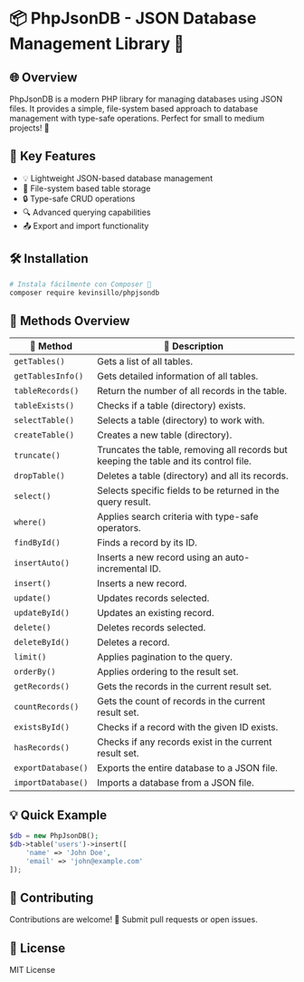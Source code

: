 # 📦 PhpJsonDB - JSON Database Management Library 🚀

## 🌐 Overview

PhpJsonDB is a modern PHP library for managing databases using JSON files. It provides a simple, file-system based approach to database management with type-safe operations. Perfect for small to medium projects! 🚀

## 🌟 Key Features

- 💡 Lightweight JSON-based database management
- 📁 File-system based table storage
- 🔒 Type-safe CRUD operations
- 🔍 Advanced querying capabilities
- 📤 Export and import functionality

## 🛠️ Installation

```bash
# Instala fácilmente con Composer 🎉
composer require kevinsillo/phpjsondb
```

## 🧰 Methods Overview

| 🔧 Method | 📝 Description |
|--------|-------------|
| `getTables()` | Gets a list of all tables. |
| `getTablesInfo()` | Gets detailed information of all tables. |
| `tableRecords()` | Return the number of all records in the table. |
| `tableExists()` | Checks if a table (directory) exists. |
| `selectTable()` | Selects a table (directory) to work with. |
| `createTable()` | Creates a new table (directory). |
| `truncate()` | Truncates the table, removing all records but keeping the table and its control file. |
| `dropTable()` | Deletes a table (directory) and all its records. |
| `select()` | Selects specific fields to be returned in the query result. |
| `where()` | Applies search criteria with type-safe operators. |
| `findById()` | Finds a record by its ID. |
| `insertAuto()` | Inserts a new record using an auto-incremental ID. |
| `insert()` | Inserts a new record. |
| `update()` | Updates records selected. |
| `updateById()` | Updates an existing record. |
| `delete()` | Deletes records selected. |
| `deleteById()` | Deletes a record. |
| `limit()` | Applies pagination to the query. |
| `orderBy()` | Applies ordering to the result set. |
| `getRecords()` | Gets the records in the current result set. |
| `countRecords()` | Gets the count of records in the current result set. |
| `existsById()` | Checks if a record with the given ID exists. |
| `hasRecords()` | Checks if any records exist in the current result set. |
| `exportDatabase()` | Exports the entire database to a JSON file. |
| `importDatabase()` | Imports a database from a JSON file. |

## 💡 Quick Example

```php
$db = new PhpJsonDB();
$db->table('users')->insert([
    'name' => 'John Doe',
    'email' => 'john@example.com'
]);
```

## 🤝 Contributing

Contributions are welcome! 🌈 Submit pull requests or open issues.

## 📄 License

MIT License 
